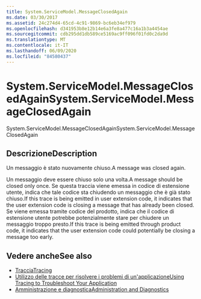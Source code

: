 ```yaml
---
title: System.ServiceModel.MessageClosedAgain
ms.date: 03/30/2017
ms.assetid: 24c274d4-65cd-4c91-9869-bc6eb34ef979
ms.openlocfilehash: d341953b8e12b14e6a3fe8a477c16a1b3a4454ae
ms.sourcegitcommit: cdb295dd1db589ce5169ac9ff096f01fd0c2da9d
ms.translationtype: MT
ms.contentlocale: it-IT
ms.lasthandoff: 06/09/2020
ms.locfileid: "84580437"
---
```

# <a name="systemservicemodelmessageclosedagain"></a><span data-ttu-id="5f717-102">System.ServiceModel.MessageClosedAgain</span><span class="sxs-lookup"><span data-stu-id="5f717-102">System.ServiceModel.MessageClosedAgain</span></span>
<span data-ttu-id="5f717-103">System.ServiceModel.MessageClosedAgain</span><span class="sxs-lookup"><span data-stu-id="5f717-103">System.ServiceModel.MessageClosedAgain</span></span>  
  
## <a name="description"></a><span data-ttu-id="5f717-104">Descrizione</span><span class="sxs-lookup"><span data-stu-id="5f717-104">Description</span></span>  
 <span data-ttu-id="5f717-105">Un messaggio è stato nuovamente chiuso.</span><span class="sxs-lookup"><span data-stu-id="5f717-105">A message was closed again.</span></span>  
  
 <span data-ttu-id="5f717-106">Un messaggio deve essere chiuso solo una volta.</span><span class="sxs-lookup"><span data-stu-id="5f717-106">A message should be closed only once.</span></span> <span data-ttu-id="5f717-107">Se questa traccia viene emessa in codice di estensione utente, indica che tale codice sta chiudendo un messaggio che è già stato chiuso.</span><span class="sxs-lookup"><span data-stu-id="5f717-107">If this trace is being emitted in user extension code, it indicates that the user extension code is closing a message that has already been closed.</span></span> <span data-ttu-id="5f717-108">Se viene emessa tramite codice del prodotto, indica che il codice di estensione utente potrebbe potenzialmente stare per chiudere un messaggio troppo presto.</span><span class="sxs-lookup"><span data-stu-id="5f717-108">If this trace is being emitted through product code, it indicates that the user extension code could potentially be closing a message too early.</span></span>  
  
## <a name="see-also"></a><span data-ttu-id="5f717-109">Vedere anche</span><span class="sxs-lookup"><span data-stu-id="5f717-109">See also</span></span>

- [<span data-ttu-id="5f717-110">Traccia</span><span class="sxs-lookup"><span data-stu-id="5f717-110">Tracing</span></span>](index.md)
- [<span data-ttu-id="5f717-111">Utilizzo delle tracce per risolvere i problemi di un'applicazione</span><span class="sxs-lookup"><span data-stu-id="5f717-111">Using Tracing to Troubleshoot Your Application</span></span>](using-tracing-to-troubleshoot-your-application.md)
- [<span data-ttu-id="5f717-112">Amministrazione e diagnostica</span><span class="sxs-lookup"><span data-stu-id="5f717-112">Administration and Diagnostics</span></span>](../index.md)
